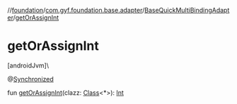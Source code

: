 //[foundation](../../../index.md)/[com.gyf.foundation.base.adapter](../index.md)/[BaseQuickMultiBindingAdapter](index.md)/[getOrAssignInt](get-or-assign-int.md)

# getOrAssignInt

[androidJvm]\

@[Synchronized](https://kotlinlang.org/api/core/kotlin-stdlib/kotlin.jvm/-synchronized/index.html)

fun [getOrAssignInt](get-or-assign-int.md)(clazz: [Class](https://developer.android.com/reference/kotlin/java/lang/Class.html)&lt;*&gt;): [Int](https://kotlinlang.org/api/core/kotlin-stdlib/kotlin/-int/index.html)